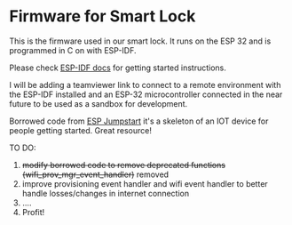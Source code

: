 Firmware for Smart Lock
====================

This is the firmware used in our smart lock. It runs on the ESP 32  and is programmed in C on with ESP-IDF.

Please check [ESP-IDF docs](https://docs.espressif.com/projects/esp-idf/en/latest/get-started/index.html) for getting started instructions.

I will be adding a teamviewer link to connect to a remote environment with the ESP-IDF installed and an ESP-32 microcontroller connected  in the near future to be used as a sandbox for development.


Borrowed code from [ESP Jumpstart](https://github.com/espressif/esp-jumpstart) it's a skeleton of an IOT device for people getting started. Great resource!

TO DO:

1) ~~modify borrowed code to remove deprecated functions (wifi_prov_mgr_event_handler)~~ removed
2) improve provisioning event handler and wifi event handler to better handle losses/changes in internet connection
3) ....
4) Profit!
